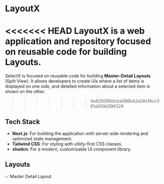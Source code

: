 # LayoutX

<<<<<<< HEAD
LayoutX is a web application and repository focused on reusable code for building **Layouts**.
=======
SelectX is focused on reusable code for building **Master-Detail Layouts** (Split View). It allows developers to create UIs where a list of items is displayed on one side, and detailed information about a selected item is shown on the other.
>>>>>>> 4e829388dcba086b42a56cf4cc381a509d396328

## Tech Stack

- **Next.js**: For building the application with server-side rendering and optimized state management.
- **Tailwind CSS**: For styling with utility-first CSS classes.
- **shadcn**: For a modern, customizable UI component library.

## Layouts

✅ Master Detail Layout
